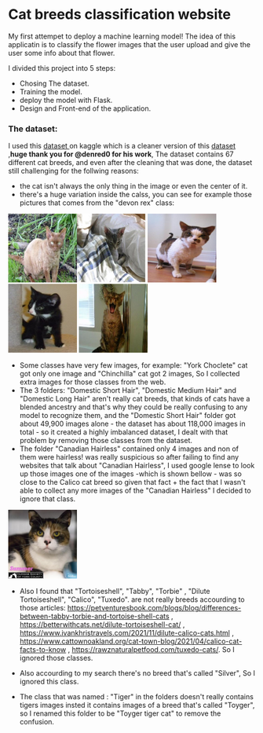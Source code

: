 # Cat breeds classification website

My first attempet to deploy a machine learning model!
The idea of this applicatin is to classify the flower images that the user upload and give the user some info about that flower.

I divided this project into 5 steps:

- Chosing The dataset.<br>
- Training the model.<br>
- deploy the model with Flask.<br>
- Design and Front-end of the application.<br>

### The dataset: 

I used this <a href="https://www.kaggle.com/datasets/denispotapov/cat-breeds-dataset-cleared">dataset </a> on kaggle which is a cleaner version of this <a href="https://www.kaggle.com/datasets/ma7555/cat-breeds-dataset" >dataset</a> ,**huge thank you for @denred0 for his work**, The dataset contains 67 different cat breeds, and even after the cleaning that was done, the dataset still challenging for the follwing reasons: 

- the cat isn't always the only thing in the image or even the center of it.<br> 
- there's a huge variation inside the calss, you can see for example those pictures that comes from the "devon rex" class:

<img src="https://github.com/Aml-Hassan-Abd-El-hamid/cat-breeds-classification-website/blob/main/readme_images/184devon%20rex328.jpg" width="140" height="140" ><img src="https://github.com/Aml-Hassan-Abd-El-hamid/cat-breeds-classification-website/blob/main/readme_images/21devon%20rex6.jpg" width="140" height="140" >
<img src="https://github.com/Aml-Hassan-Abd-El-hamid/cat-breeds-classification-website/blob/main/readme_images/2devon%20rex2.jpg" width="140" height="140" >
<img src="https://github.com/Aml-Hassan-Abd-El-hamid/cat-breeds-classification-website/blob/main/readme_images/devon%20rex15.jpg" width="140" height="140" >
<img src="https://github.com/Aml-Hassan-Abd-El-hamid/cat-breeds-classification-website/blob/main/readme_images/devon%20rex29.jpg" width="140" height="140" >

- Some classes have very few images, for example: "York Choclete" cat got only one image and "Chinchilla" cat got 2 images, So I collected extra images for those classes from the web.
- The 3 folders: "Domestic Short Hair", "Domestic Medium Hair" and "Domestic Long Hair" aren't really cat breeds, that kinds of cats have a blended ancestry and that's why they could be really confusing to any model to recognize them, and the "Domestic Short Hair" folder got about 49,900 images alone - the dataset has about 118,000 images in total - so it created a highly imbalanced dataset, I dealt with that problem by removing those classes from the dataset. 
- The folder "Canadian Hairless" contained only 4 images and non of them were hairless! was really suspicious so after failing to find any websites that talk about "Canadian Hairless", I used google lense to look up those images one of the images -which is shown bellow - was so close to the Calico cat breed so given that fact + the fact that I wasn't able to collect any more images of the "Canadian Hairless" I decided to ignore that class. 
<img src="https://github.com/Aml-Hassan-Abd-El-hamid/cat-breeds-classification-website/blob/main/readme_images/34851962_6.jpg" width="140" height="140" >

- Also I found that "Tortoiseshell", "Tabby",  "Torbie" , "Dilute Tortoiseshell", "Calico", "Tuxedo".  are not really breeds accourding to those articles: https://petventuresbook.com/blogs/blog/differences-between-tabby-torbie-and-tortoise-shell-cats , https://betterwithcats.net/dilute-tortoiseshell-cat/ , https://www.ivankhristravels.com/2021/11/dilute-calico-cats.html , https://www.cattownoakland.org/cat-town-blog/2021/04/calico-cat-facts-to-know , https://rawznaturalpetfood.com/tuxedo-cats/. So I ignored those classes.

- Also accourding to my search there's no breed that's called "Silver", So I ignored this class.

- The class that was named : "Tiger" in the folders doesn't really contains tigers images insted it contains images of a breed that's called "Toyger", so I renamed this folder to be "Toyger tiger cat" to remove the confusion.

